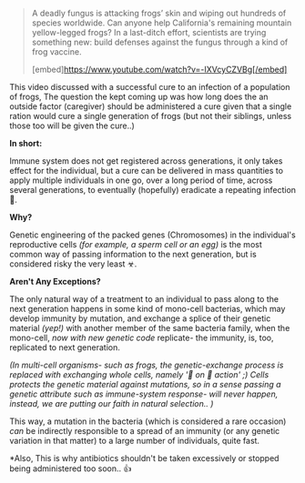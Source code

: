 <blockquote>
A deadly fungus is attacking frogs’ skin and wiping out hundreds of species worldwide. Can anyone help California's remaining mountain yellow-legged frogs? In a last-ditch effort, scientists are trying something new: build defenses against the fungus through a kind of frog vaccine.

[embed]https://www.youtube.com/watch?v=-IXVcyCZVBg[/embed]
</blockquote>
<!--more-->


This video discussed with a successful cure to an infection of a population of frogs,
The question the kept coming up was how long does the an outside factor (caregiver) should be administered a cure given that a single ration would cure a single generation of frogs (but not their siblings, unless those too will be given the cure..)

<strong>In short:</strong>

Immune system does not get registered across generations,
it only takes effect for the individual, but a cure can be delivered in mass quantities to apply multiple individuals in one go, over a long period of time, across several generations, to eventually (hopefully) eradicate a repeating infection &#x1f489;. 


<strong>Why?</strong>

Genetic engineering of the packed genes (Chromosomes) in the individual's reproductive cells <em>(for example, a sperm cell or an egg)</em> is the most common way of passing information to the next generation, but is considered risky the very least ☣. 

<strong>Aren't Any Exceptions?</strong>

The only natural way of a treatment to an individual to pass along to the next generation happens in some kind of mono-cell bacterias, which may develop immunity by mutation, 
and exchange a splice of their genetic material <em>(yep!)</em> with another member of the same bacteria family, when the mono-cell, <em>now with new genetic code</em> replicate- the immunity, is, too, replicated to next generation. 

<em>(In multi-cell organisms- such as frogs, the genetic-exchange process is replaced with exchanging whole cells, namely '&#x1f438; on &#x1f438; action' ;)
Cells protects the genetic material against mutations, so in a sense passing a genetic attribute such as immune-system response-  will never happen,
instead, we are putting our faith in natural selection.. )</em>

This way, a mutation in the bacteria (which is considered a rare occasion) <em>can</em> be indirectly responsible to a spread of an immunity (or any genetic variation in that matter) to a large number of individuals, quite fast. 

*Also, This is why antibiotics shouldn't be taken excessively or stopped being administered too soon.. &#x1f44d;
